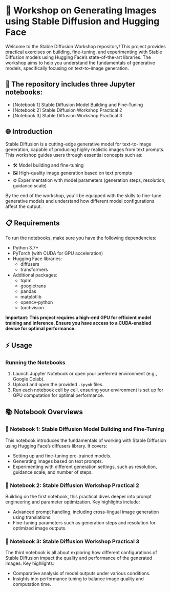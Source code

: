 # 🌟 Workshop on Generating Images using Stable Diffusion and Hugging Face

Welcome to the Stable Diffusion Workshop repository! This project provides practical exercises on building, fine-tuning, and experimenting with Stable Diffusion models using Hugging Face’s state-of-the-art libraries. The workshop aims to help you understand the fundamentals of generative models, specifically focusing on text-to-image generation.

## 📁 The repository includes three Jupyter notebooks:

- [Notebook 1] Stable Diffusion Model Building and Fine-Tuning
- [Notebook 2] Stable Diffusion Workshop Practical 2
- [Notebook 3] Stable Diffusion Workshop Practical 3



## 🌐 Introduction

Stable Diffusion is a cutting-edge generative model for text-to-image generation, capable of producing highly realistic images from text prompts. This workshop guides users through essential concepts such as:

- 🛠 Model building and fine-tuning
- 🖼 High-quality image generation based on text prompts
- ⚙️ Experimentation with model parameters (generation steps, resolution, guidance scale)

By the end of the workshop, you'll be equipped with the skills to fine-tune generative models and understand how different model configurations affect the output.

## 📋 Requirements

To run the notebooks, make sure you have the following dependencies:

- Python 3.7+
- PyTorch (with CUDA for GPU acceleration)
- Hugging Face libraries:
  - diffusers
  - transformers
- Additional packages:
  - tqdm
  - googletrans
  - pandas
  - matplotlib
  - opencv-python
  - torchvision

**Important: This project requires a high-end GPU for efficient model training and inference. Ensure you have access to a CUDA-enabled device for optimal performance.**

## ⚡️ Usage

### Running the Notebooks

1. Launch Jupyter Notebook or open your preferred environment (e.g., Google Colab).
2. Upload and open the provided `.ipynb` files.
3. Run each notebook cell by cell, ensuring your environment is set up for GPU computation for optimal performance.

## 📚 Notebook Overviews

### 📘 Notebook 1: Stable Diffusion Model Building and Fine-Tuning

This notebook introduces the fundamentals of working with Stable Diffusion using Hugging Face’s diffusers library. It covers:

- Setting up and fine-tuning pre-trained models.
- Generating images based on text prompts.
- Experimenting with different generation settings, such as resolution, guidance scale, and number of steps.

### 📗 Notebook 2: Stable Diffusion Workshop Practical 2

Building on the first notebook, this practical dives deeper into prompt engineering and parameter optimization. Key highlights include:

- Advanced prompt handling, including cross-lingual image generation using translations.
- Fine-tuning parameters such as generation steps and resolution for optimized image outputs.

### 📙 Notebook 3: Stable Diffusion Workshop Practical 3

The third notebook is all about exploring how different configurations of Stable Diffusion impact the quality and performance of the generated images. Key highlights:

- Comparative analysis of model outputs under various conditions.
- Insights into performance tuning to balance image quality and computation time.

